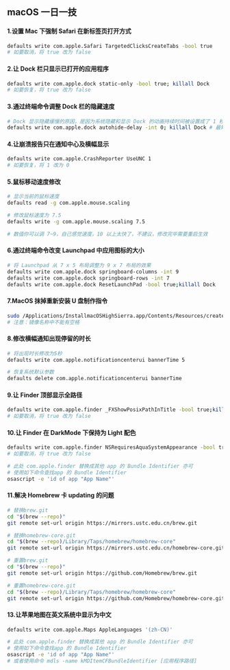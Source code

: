 ## macOS 一日一技

#### 1.设置 Mac 下强制 Safari 在新标签页打开方式

```bash
defaults write com.apple.Safari TargetedClicksCreateTabs -bool true
# 如要取消，将 true 改为 false
```

#### 2.让 Dock 栏只显示已打开的应用程序

```bash
defaults write com.apple.dock static-only -bool true; killall Dock
# 如要恢复，将 true 改为 false
```

#### 3.通过终端命令调整 Dock 栏的隐藏速度

```bash
# Dock 显示隐藏缓慢的原因，是因为系统隐藏和显示 Dock 的动画持续时间被设置成了 1 秒
defaults write com.apple.dock autohide-delay -int 0; killall Dock # 最短为0 或者设置为0.5秒
```

#### 4.让崩溃报告只在通知中心及横幅显示

```bash
defaults write com.apple.CrashReporter UseUNC 1
# 如要恢复，将 1 改为 0
```

#### 5.鼠标移动速度修改

```bash
# 显示当前的鼠标速度
defaults read -g com.apple.mouse.scaling

# 修改鼠标速度为 7.5
defaults write -g com.apple.mouse.scaling 7.5

# 数值你可以调 7~9，自己感觉速度，10 以上太快了，不建议，修改完毕需要重启生效 
```

#### 6.通过终端命令改变 Launchpad 中应用图标的大小

```bash
# 将 Launchpad 从 7 x 5 布局调整为 9 x 7 布局的效果
defaults write com.apple.dock springboard-columns -int 9
defaults write com.apple.dock springboard-rows -int 7
defaults write com.apple.dock ResetLaunchPad -bool true;killall Dock
```

#### 7.MacOS 抹掉重新安装 U 盘制作指令

```bash
sudo /Applications/InstallmacOSHighSierra.app/Contents/Resources/createinstallmedia --volume /Volumes/Untitled --applicationpath /Applications/InstallmacOSHighSierra.app --nointeraction
# 注意：镜像名称中不能有空格
```

#### 8.修改横幅通知出现停留的时长

```bash
# 将出现时长修改为5秒
defaults write com.apple.notificationcenterui bannerTime 5

# 恢复系统默认参数
defaults delete com.apple.notificationcenterui bannerTime
```

#### 9.让 Finder 顶部显示全路径

```bash
defaults write com.apple.finder _FXShowPosixPathInTitle -bool true;killall Finder
# 如要取消，将 true 改为 false
```

#### 10.让 Finder 在 DarkMode 下保持为 Light 配色

```bash
defaults write com.apple.finder NSRequiresAquaSystemAppearance -bool true;killall Finder
# 如要取消，将 true 改为 false

# 此处 com.apple.finder 替换成其他 app 的 Bundle Identifier 亦可
# 使用如下命令查找app 的 Bundle Identifier
osascript -e 'id of app "App Name"'
```

#### 11.解决 Homebrew 卡 updating 的问题

```bash
# 替换brew.git
cd "$(brew --repo)"
git remote set-url origin https://mirrors.ustc.edu.cn/brew.git

# 替换homebrew-core.git
cd "$(brew --repo)/Library/Taps/homebrew/homebrew-core"
git remote set-url origin https://mirrors.ustc.edu.cn/homebrew-core.git

# 重置brew.git
cd "$(brew --repo)"
git remote set-url origin https://github.com/Homebrew/brew.git

# 重置homebrew-core.git
cd "$(brew --repo)/Library/Taps/homebrew/homebrew-core"
git remote set-url origin https://github.com/Homebrew/homebrew-core.git
```

#### 13.让苹果地图在英文系统中显示为中文

```bash
defaults write com.apple.Maps AppleLanguages '(zh-CN)'

# 此处 com.apple.finder 替换成其他 app 的 Bundle Identifier 亦可
# 使用如下命令查找app 的 Bundle Identifier
osascript -e 'id of app "App Name"'
# 或者使用命令 mdls -name kMDItemCFBundleIdentifier [应用程序路径]
```

